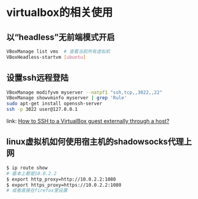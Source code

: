 # virtualbox的相关使用

## 以“headless”无前端模式开启

```bash
VBoxManage list vms  # 查看当前所有虚拟机
VBoxHeadless-startvm [ubuntu]
```

## 设置ssh远程登陆

```bash
VBoxManage modifyvm myserver --natpf1 "ssh,tcp,,3022,,22"
VBoxManage showvminfo myserver | grep 'Rule'
sudo apt-get install openssh-server
ssh -p 3022 user@127.0.0.1
```

link: [How to SSH to a VirtualBox guest externally through a host?](https://stackoverflow.com/questions/5906441/how-to-ssh-to-a-virtualbox-guest-externally-through-a-host?utm_medium=organic&utm_source=google_rich_qa&utm_campaign=google_rich_qa)

## linux虚拟机如何使用宿主机的shadowsocks代理上网

```bash
$ ip route show
# 基本上都是10.0.2.2
$ export http_proxy=http://10.0.2.2:1080
$ export https_proxy=https://10.0.2.2:1080
# 或者直接在firefox里设置
```
